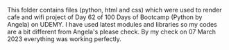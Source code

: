 This folder contains files (python, html and css) which were used to render cafe and wifi project of Day 62 of 100 Days of Bootcamp (Python by Angela) on UDEMY.
I have used latest modules and libraries so my codes are a bit different from Angela's please check. By my check on 07 March 2023 everything was working perfectly.
